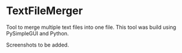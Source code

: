 # TextFileMerger

Tool to merge multiple text files into one file.
This tool was build using PySimpleGUI and Python.

Screenshots to be added.
